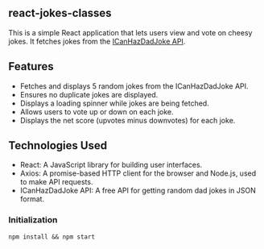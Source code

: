 ## react-jokes-classes

This is a simple React application that lets users view and vote on cheesy jokes. It fetches jokes from the [ICanHazDadJoke API](https://icanhazdadjoke.com/api).

## Features

- Fetches and displays 5 random jokes from the ICanHazDadJoke API.
- Ensures no duplicate jokes are displayed.
- Displays a loading spinner while jokes are being fetched.
- Allows users to vote up or down on each joke.
- Displays the net score (upvotes minus downvotes) for each joke.

## Technologies Used

- React: A JavaScript library for building user interfaces.
- Axios: A promise-based HTTP client for the browser and Node.js, used to make API requests.
- ICanHazDadJoke API: A free API for getting random dad jokes in JSON format.

### Initialization

```
npm install && npm start
```